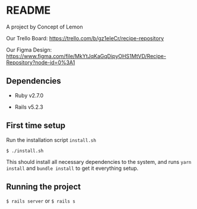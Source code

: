 # README

A project by Concept of Lemon

Our Trello Board: https://trello.com/b/gz1eIeCr/recipe-repository

Our Figma Design: https://www.figma.com/file/MkYtJqKaGqDipyOHS1MtVD/Recipe-Repository?node-id=0%3A1

## Dependencies

* Ruby v2.7.0

* Rails v5.2.3

## First time setup

Run the installation script `install.sh`

`$ ./install.sh`

This should install all necessary dependencies to the system, and runs `yarn install` and `bundle install` to get it everything setup. 

## Running the project

`$ rails server` or `$ rails s` 
